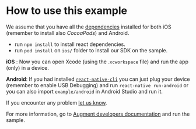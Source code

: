 # How to use this example

We assume that you have all the [dependencies](https://facebook.github.io/react-native/docs/getting-started.html) installed for both iOS (remember to install also _CocoaPods_) and Android.

- run `npm install` to install react dependencies.
- run `pod install` on `ios/` folder to install our SDK on the sample.

__iOS__ : Now you can open Xcode (using the .`xcworkspace` file) and run the app (only) in a device.

__Android__: If you had installed [`react-native-cli`](https://facebook.github.io/react-native/docs/getting-started.html#the-react-native-cli) you can just plug your device (remember to enable USB Debugging) and run `react-native run-android` or you can also import `example/android` in Android Studio and run it.

If you encounter any problem [let us know](https://github.com/Augment/react-native-module/issues).

For more information, go to [Augment developers documentation](https://developers.augment.com/react-native-sdk) and run the sample.
